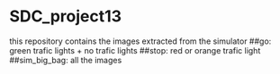 # SDC_project13
this repository contains the images extracted from the simulator
##go: green trafic lights + no trafic lights
##stop: red or orange trafic light
##sim_big_bag: all the images
